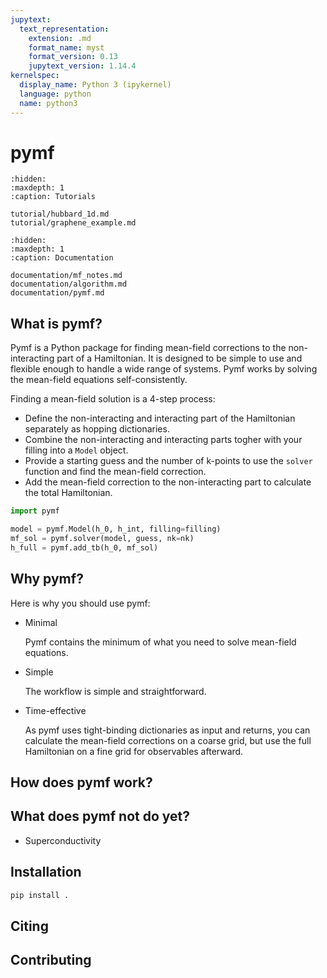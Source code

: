 ```yaml
---
jupytext:
  text_representation:
    extension: .md
    format_name: myst
    format_version: 0.13
    jupytext_version: 1.14.4
kernelspec:
  display_name: Python 3 (ipykernel)
  language: python
  name: python3
---
```


# pymf

```{toctree}
:hidden:
:maxdepth: 1
:caption: Tutorials

tutorial/hubbard_1d.md
tutorial/graphene_example.md
```

```{toctree}
:hidden:
:maxdepth: 1
:caption: Documentation

documentation/mf_notes.md
documentation/algorithm.md
documentation/pymf.md
```

## What is pymf?

Pymf is a Python package for finding mean-field corrections to the non-interacting part of a Hamiltonian. It is designed to be simple to use and flexible enough to handle a wide range of systems. Pymf works by solving the mean-field equations self-consistently.

Finding a mean-field solution is a 4-step process:

- Define the non-interacting and interacting part of the Hamiltonian separately as hopping dictionaries.
- Combine the non-interacting and interacting parts togher with your filling into a `Model` object.
- Provide a starting guess and the number of k-points to use the `solver` function and find the mean-field correction.
- Add the mean-field correction to the non-interacting part to calculate the total Hamiltonian.

```python
import pymf

model = pymf.Model(h_0, h_int, filling=filling)
mf_sol = pymf.solver(model, guess, nk=nk)
h_full = pymf.add_tb(h_0, mf_sol)
```

## Why pymf?

Here is why you should use pymf:

* Minimal

  Pymf contains the minimum of what you need to solve mean-field equations.

* Simple

  The workflow is simple and straightforward.

* Time-effective

  As pymf uses tight-binding dictionaries as input and returns, you can calculate the mean-field corrections on a coarse grid, but use the full Hamiltonian on a fine grid for observables afterward.


## How does pymf work?

## What does pymf not do yet?

* Superconductivity

## Installation

```bash
pip install .
```
## Citing

## Contributing
